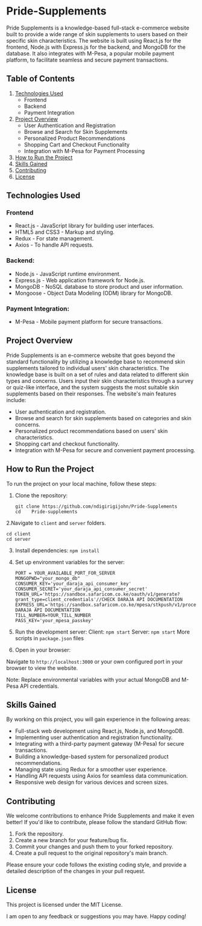 # Pride-Supplements
Pride Supplements is a knowledge-based full-stack e-commerce website built to provide a wide range of skin supplements to users based on their specific skin characteristics. The website is built using React.js for the frontend, Node.js with Express.js for the backend, and MongoDB for the database. It also integrates with M-Pesa, a popular mobile payment platform, to facilitate seamless and secure payment transactions.
## Table of Contents
1. [Technologies Used](#technologies-used)
   - Frontend
   - Backend
   - Payment Integration
2. [Project Overview](#project-overview)
   - User Authentication and Registration
   - Browse and Search for Skin Supplements
   - Personalized Product Recommendations
   - Shopping Cart and Checkout Functionality
   - Integration with M-Pesa for Payment Processing
3. [How to Run the Project](#how-to-run-the-project)
4. [Skills Gained](#skills-gained)
5. [Contributing](#Contributing)
6. [License](#license)

## Technologies Used
### Frontend
- React.js - JavaScript library for building user interfaces.
- HTML5 and CSS3 - Markup and styling.
- Redux - For state management.
- Axios - To handle API requests.
### Backend:
- Node.js - JavaScript runtime environment.
- Express.js - Web application framework for Node.js.
- MongoDB - NoSQL database to store product and user information.
- Mongoose - Object Data Modeling (ODM) library for MongoDB.
### Payment Integration:
- M-Pesa - Mobile payment platform for secure transactions.

## Project Overview
Pride Supplements is an e-commerce website that goes beyond the standard functionality by utilizing a knowledge base to recommend skin supplements tailored to individual users' skin characteristics. The knowledge base is built on a set of rules and data related to different skin types and concerns. Users input their skin characteristics through a survey or quiz-like interface, and the system suggests the most suitable skin supplements based on their responses.
The website's main features include:
- User authentication and registration.
- Browse and search for skin supplements based on categories and skin concerns.
- Personalized product recommendations based on users' skin characteristics.
- Shopping cart and checkout functionality.
- Integration with M-Pesa for secure and convenient payment processing.

## How to Run the Project
To run the project on your local machine, follow these steps:

1. Clone the repository:
   ```
   git clone https://github.com/ndigirigijohn/Pride-Supplements
   cd    Pride-supplements
   ```
2.Navigate to `client` and `server` folders.
   ```
   cd client
   cd server
   ```
3. Install dependencies:
   `npm install`
5. Set up environment variables for the server:
   ```
   PORT = YOUR_AVAILABLE_PORT_FOR_SERVER
   MONGOPWD="your_mongo_db"
   CONSUMER_KEY='your_daraja_api_consumer_key'
   CONSUMER_SECRET='your_daraja_api_consumer_secret'
   TOKEN_URL='https://sandbox.safaricom.co.ke/oauth/v1/generate?grant_type=client_credentials'//CHECK DARAJA API DOCUMENTATION
   EXPRESS_URL='https://sandbox.safaricom.co.ke/mpesa/stkpush/v1/processrequest'//CHECK DARAJA API DOCUMENTATION
   TILL_NUMBER=YOUR_TILL_NUMBER
   PASS_KEY='your_mpesa_passkey'
   ```
7. Run the development server:
   Client: `npm start`
   Server: `npm start`
   More scripts in   `package.json` files
   
9. Open in your browser:

Navigate to  `http://localhost:3000` or your own configured port in your browser to view the website.

Note: Replace environmental variables with your actual MongoDB and M-Pesa API credentials.

## Skills Gained
By working on this project, you will gain experience in the following areas:

- Full-stack web development using React.js, Node.js, and MongoDB.
- Implementing user authentication and registration functionality.
- Integrating with a third-party payment gateway (M-Pesa) for secure transactions.
- Building a knowledge-based system for personalized product recommendations.
- Managing state using Redux for a smoother user experience.
- Handling API requests using Axios for seamless data communication.
- Responsive web design for various devices and screen sizes.

## Contributing
We welcome contributions to enhance Pride Supplements and make it even better! If you'd like to contribute, please follow the standard GitHub flow:

1. Fork the repository.
2. Create a new branch for your feature/bug fix.
3. Commit your changes and push them to your forked repository.
4. Create a pull request to the original repository's main branch.
   
Please ensure your code follows the existing coding style, and provide a detailed description of the changes in your pull request.

## License
This project is licensed under the MIT License.

I am open to any feedback or suggestions you may have. Happy coding!




   







